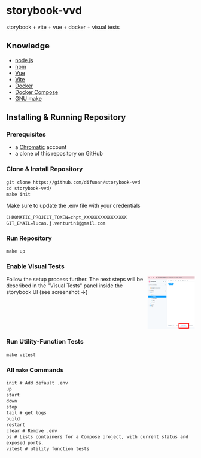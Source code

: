 # storybook-vvd
storybook + vite + vue + docker + visual tests

## Knowledge
* [node.js](https://nodejs.org/en)
* [npm](https://docs.npmjs.com/)
* [Vue](https://vuejs.org/)
* [Vite](https://vitejs.dev/)
* [Docker](https://www.docker.com/)
* [Docker Compose](https://docs.docker.com/compose/)
* [GNU make](https://www.gnu.org/software/make/manual/make.html)

## Installing & Running Repository

### Prerequisites
* a [Chromatic](https://www.chromatic.com/) account
* a clone of this repository on GitHub

### Clone & Install Repository
```
git clone https://github.com/difuoan/storybook-vvd
cd storybook-vvd/
make init
```
Make sure to update the .env file with your credentials
```
CHROMATIC_PROJECT_TOKEN=chpt_XXXXXXXXXXXXXXXX
GIT_EMAIL=lucas.j.venturini@gmail.com
```

### Run Repository
```
make up
```

### Enable Visual Tests
<img src="assets/visualTestingPanel.png" alt="Visual Testing panel inside the storybook UI" width="25%" align="right"/>
Follow the setup process further. The next steps will be described in the "Visual Tests" panel inside the storybook UI (see screenshot &rarr;)
<br clear="right"/>

### Run Utility-Function Tests
```
make vitest
```

### All `make` Commands
```
init # Add default .env
up
start
down
stop
tail # get logs
build
restart
clear # Remove .env
ps # Lists containers for a Compose project, with current status and exposed ports.
vitest # utility function tests
```
